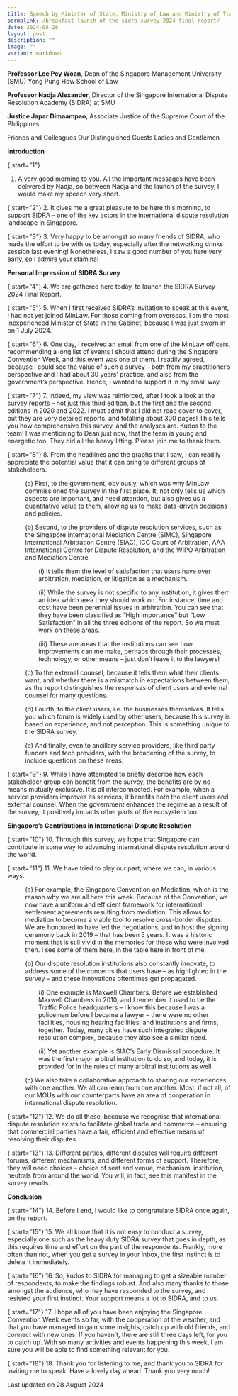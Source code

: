 ```yaml
---
title: Speech by Minister of State, Ministry of Law and Ministry of Transport, Mr Murali Pillai SC, at Breakfast Launch of the SIDRA Survey 2024 Final Report
permalink: /breakfast-launch-of-the-sidra-survey-2024-final-report/
date: 2024-08-28
layout: post
description: ""
image: ""
variant: markdown
---
```

**Professor Lee Pey Woan**, Dean of the Singapore Management University (SMU) Yong Pung How School of Law

**Professor Nadja Alexander**, Director of the Singapore International Dispute Resolution Academy (SIDRA) at SMU

**Justice Japar Dimaampao**, Associate Justice of the Supreme Court of the Philippines

Friends and Colleagues
Our Distinguished Guests
Ladies and Gentlemen

**Introduction**

{:start="1"}
1. A very good morning to you. All the important messages have been delivered by Nadja, so between Nadja and the launch of the survey, I would make my speech very short.

{:start="2"}
2. It gives me a great pleasure to be here this morning, to support SIDRA – one of the key actors in the international dispute resolution landscape in Singapore.

{:start="3"}
3. Very happy to be amongst so many friends of SIDRA, who made the effort to be with us today, especially after the networking drinks session last evening! Nonetheless, I saw a good number of you here very early, so I admire your stamina!

**Personal Impression of SIDRA Survey**

{:start="4"}
4. We are gathered here today, to launch the SIDRA Survey 2024 Final Report.

{:start="5"}
5. When I first received SIDRA’s invitation to speak at this event, I had not yet joined MinLaw. For those coming from overseas, I am the most inexperienced Minister of State in the Cabinet, because I was just sworn in on 1 July 2024.

{:start="6"}
6. One day, I received an email from one of the MinLaw officers, recommending a long list of events I should attend during the Singapore Convention Week, and this event was one of them. I readily agreed, because I could see the value of such a survey – both from my practitioner’s perspective and I had about 30 years’ practice, and also from the government’s perspective. Hence, I wanted to support it in my small way.

{:start="7"}
7. Indeed, my view was reinforced, after I took a look at the survey reports – not just this third edition, but the first and the second editions in 2020 and 2022. I must admit that I did not read cover to cover, but they are very detailed reports, and totalling about 300 pages! This tells you how comprehensive this survey, and the analyses are. Kudos to the team! I was mentioning to Dean just now, that the team is young and energetic too. They did all the heavy lifting. Please join me to thank them.

{:start="8"}
8. From the headlines and the graphs that I saw, I can readily appreciate the potential value that it can bring to different groups of stakeholders.

<p style="margin-left: 40px">
(a) First, to the government, obviously, which was why MinLaw commissioned the survey in the first place. It, not only tells us which aspects are important, and need attention, but also gives us a quantitative value to them, allowing us to make data-driven decisions and policies.</p>

<p style="margin-left: 40px">
(b) Second, to the providers of dispute resolution services, such as the Singapore International Mediation Centre (SIMC), Singapore International Arbitration Centre (SIAC), ICC Court of Arbitration, AAA International Centre for Dispute Resolution, and the WIPO Arbitration and Mediation Centre.</p>

<p style="margin-left: 70px">
(i) It tells them the level of satisfaction that users have over arbitration, mediation, or litigation as a mechanism.</p>

<p style="margin-left: 70px">
(ii) While the survey is not specific to any institution, it gives them an idea which area they should work on. For instance, time and cost have been perennial issues in arbitration. You can see that they have been classified as “High Importance” but “Low Satisfaction” in all the three editions of the report. So we must work on these areas.</p>

<p style="margin-left: 70px">
(iii) These are areas that the institutions can see how improvements can me make, perhaps through their processes, technology, or other means – just don’t leave it to the lawyers!</p>

<p style="margin-left: 40px">
(c) To the external counsel, because it tells them what their clients want, and whether there is a mismatch in expectations between them, as the report distinguishes the responses of client users and external counsel for many questions.</p>

<p style="margin-left: 40px">
(d) Fourth, to the client users, i.e. the businesses themselves. It tells you which forum is widely used by other users, because this survey is based on experience, and not perception. This is something unique to the SIDRA survey.</p>

<p style="margin-left: 40px">
(e) And finally, even to ancillary service providers, like third party funders and tech providers, with the broadening of the survey, to include questions on these areas.</p>

{:start="9"}
9. While I have attempted to briefly describe how each stakeholder group can benefit from the survey, the benefits are by no means mutually exclusive. It is all interconnected. For example, when a service providers improves its services, it benefits both the client users and external counsel. When the government enhances the regime as a result of the survey, it positively impacts other parts of the ecosystem too.
 
**Singapore’s Contributions in International Dispute Resolution**

{:start="10"}
10. Through this survey, we hope that Singapore can contribute in some way to advancing international dispute resolution around the world.

{:start="11"}
11. We have tried to play our part, where we can, in various ways.

<p style="margin-left: 40px">
(a) For example, the Singapore Convention on Mediation, which is the reason why we are all here this week. Because of the Convention, we now have a uniform and efficient framework for international settlement agreements resulting from mediation. This allows for mediation to become a viable tool to resolve cross-border disputes. We are honoured to have led the negotiations, and to host the signing ceremony back in 2019 – that has been 5 years. It was a historic moment that is still vivid in the memories for those who were involved then. I see some of them here, in the table here in front of me.</p>

<p style="margin-left: 40px">
(b) Our dispute resolution institutions also constantly innovate, to address some of the concerns that users have – as highlighted in the survey – and these innovations oftentimes get propagated.</p>

<p style="margin-left: 70px">
(i) One example is Maxwell Chambers. Before we established Maxwell Chambers in 2010, and I remember it used to be the Traffic Police headquarters – I know this because I was a policeman before I became a lawyer – there were no other facilities, housing hearing facilities, and institutions and firms, together. Today, many cities have such integrated dispute resolution complex, because they also see a similar need.</p>

<p style="margin-left: 70px">
(ii) Yet another example is SIAC’s Early Dismissal procedure. It was the first major arbitral institution to do so, and today, it is provided for in the rules of many arbitral institutions as well.</p>

<p style="margin-left: 40px">
(c) We also take a collaborative approach to sharing our experiences with one another. We all can learn from one another. Most, if not all, of our MOUs with our counterparts have an area of cooperation in international dispute resolution.</p>

{:start="12"}
12. We do all these, because we recognise that international dispute resolution exists to facilitate global trade and commerce – ensuring that commercial parties have a fair, efficient and effective means of resolving their disputes.

{:start="13"}
13. Different parties, different disputes will require different forums, different mechanisms, and different forms of support. Therefore, they will need choices – choice of seat and venue, mechanism, institution, neutrals from around the world. You will, in fact, see this manifest in the survey results.

**Conclusion**

{:start="14"}
14. Before I end, I would like to congratulate SIDRA once again, on the report.

{:start="15"}
15. We all know that it is not easy to conduct a survey, especially one such as the heavy duty SIDRA survey that goes in depth, as this requires time and effort on the part of the respondents. Frankly, more often than not, when you get a survey in your inbox, the first instinct is to delete it immediately.

{:start="16”}
16. So, kudos to SIDRA for managing to get a sizeable number of respondents, to make the findings robust. And also many thanks to those amongst the audience, who may have responded to the survey, and resisted your first instinct. Your support means a lot to SIDRA, and to us.

{:start="17"}
17. I hope all of you have been enjoying the Singapore Convention Week events so far, with the cooperation of the weather, and that you have managed to gain some insights, catch up with old friends, and connect with new ones. If you haven’t, there are still three days left, for you to catch up. With so many activities and events happening this week, I am sure you will be able to find something relevant for you.

{:start="18"}
18. Thank you for listening to me, and thank you to SIDRA for inviting me to speak. Have a lovely day ahead. Thank you very much!

<p class="right-side-updated">Last updated on 28 August 2024</p>

